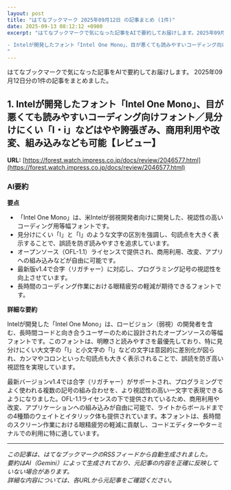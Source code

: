 ```yaml
---
layout: post
title: "はてなブックマーク 2025年09月12日 の記事まとめ (1件)"
date: 2025-09-13 08:12:12 +0900
excerpt: "はてなブックマークで気になった記事をAIで要約してお届けします。2025年09月12日分の1件の記事をまとめました。

- Intelが開発したフォント「Intel One Mono」、目が悪くても読みやすいコーディング向けフォント／見分けにくい「I・i」などはやや誇張ぎみ、商用利用や改変、組み込みなども可能【レビュー】
"
---
```


はてなブックマークで気になった記事をAIで要約してお届けします。
2025年09月12日分の1件の記事をまとめました。

## 1. Intelが開発したフォント「Intel One Mono」、目が悪くても読みやすいコーディング向けフォント／見分けにくい「I・i」などはやや誇張ぎみ、商用利用や改変、組み込みなども可能【レビュー】

**URL:** [https://forest.watch.impress.co.jp/docs/review/2046577.html](https://forest.watch.impress.co.jp/docs/review/2046577.html)

### AI要約

**要点**

*   「Intel One Mono」は、米Intelが弱視開発者向けに開発した、視認性の高いコーディング用等幅フォントです。
*   見分けにくい「I」と「l」のような文字の区別を強調し、句読点を大きく表示することで、誤読を防ぎ読みやすさを追求しています。
*   オープンソース（OFL-1.1）ライセンスで提供され、商用利用、改変、アプリへの組み込みなどが自由に可能です。
*   最新版v1.4で合字（リガチャー）に対応し、プログラミング記号の視認性を向上させています。
*   長時間のコーディング作業における眼精疲労の軽減が期待できるフォントです。

**詳細な要約**

Intelが開発した「Intel One Mono」は、ロービジョン（弱視）の開発者を含む、長時間コードと向き合うユーザーのために設計されたオープンソースの等幅フォントです。このフォントは、明瞭さと読みやすさを最優先しており、特に見分けにくい大文字の「I」と小文字の「l」などの文字は意図的に差別化が図られ、カンマやコロンといった句読点も大きく表示されることで、誤読を防ぎ高い視認性を実現しています。

最新バージョンv1.4では合字（リガチャー）がサポートされ、プログラミングでよく使われる複数の記号の組み合わせを、より視認性の高い一文字で表現できるようになりました。OFL-1.1ライセンスの下で提供されているため、商用利用や改変、アプリケーションへの組み込みが自由に可能で、ライトからボールドまでの4種類のウェイトとイタリック体も提供されています。本フォントは、長時間のスクリーン作業における眼精疲労の軽減に貢献し、コードエディターやターミナルでの利用に特に適しています。

---

*この記事は、はてなブックマークのRSSフィードから自動生成されました。*  
*要約はAI（Gemini）によって生成されており、元記事の内容を正確に反映していない場合があります。*  
*詳細な内容については、各URLから元記事をご確認ください。*
